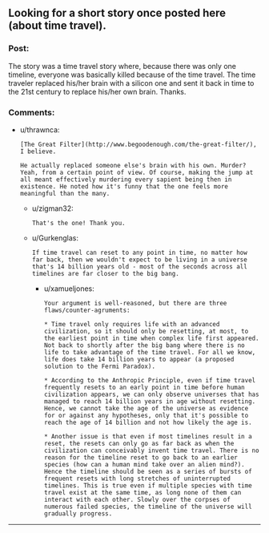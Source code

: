 ## Looking for a short story once posted here (about time travel).

### Post:

The story was a time travel story where, because there was only one timeline, everyone was basically killed because of the time travel. The time traveler replaced his/her brain with a silicon one and sent it back in time to the 21st century to replace his/her own brain. Thanks.

### Comments:

- u/thrawnca:
  ```
  [The Great Filter](http://www.begoodenough.com/the-great-filter/), I believe.

  He actually replaced someone else's brain with his own. Murder? Yeah, from a certain point of view. Of course, making the jump at all meant effectively murdering every sapient being then in existence. He noted how it's funny that the one feels more meaningful than the many.
  ```

  - u/zigman32:
    ```
    That's the one! Thank you.
    ```

  - u/Gurkenglas:
    ```
    If time travel can reset to any point in time, no matter how far back, then we wouldn't expect to be living in a universe that's 14 billion years old - most of the seconds across all timelines are far closer to the big bang.
    ```

    - u/xamueljones:
      ```
      Your argument is well-reasoned, but there are three flaws/counter-agruments:

      * Time travel only requires life with an advanced civilization, so it should only be resetting, at most, to the earliest point in time when complex life first appeared. Not back to shortly after the big bang where there is no life to take advantage of the time travel. For all we know, life does take 14 billion years to appear (a proposed solution to the Fermi Paradox).

      * According to the Anthropic Principle, even if time travel frequently resets to an early point in time before human civilization appears, we can only observe universes that has managed to reach 14 billion years in age without resetting. Hence, we cannot take the age of the universe as evidence for or against any hypotheses, only that it's possible to reach the age of 14 billion and not how likely the age is.

      * Another issue is that even if most timelines result in a reset, the resets can only go as far back as when the civilization can conceivably invent time travel. There is no reason for the timeline reset to go back to an earlier species (how can a human mind take over an alien mind?). Hence the timeline should be seen as a series of bursts of frequent resets with long stretches of uninterrupted timelines. This is true even if multiple species with time travel exist at the same time, as long none of them can interact with each other. Slowly over the corpses of numerous failed species, the timeline of the universe will gradually progress.
      ```

---

